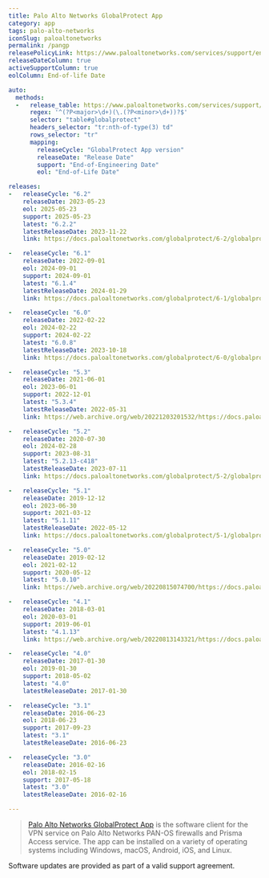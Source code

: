 ```yaml
---
title: Palo Alto Networks GlobalProtect App
category: app
tags: palo-alto-networks
iconSlug: paloaltonetworks
permalink: /pangp
releasePolicyLink: https://www.paloaltonetworks.com/services/support/end-of-life-announcements/end-of-life-summary
releaseDateColumn: true
activeSupportColumn: true
eolColumn: End-of-life Date

auto:
  methods:
  -   release_table: https://www.paloaltonetworks.com/services/support/end-of-life-announcements/end-of-life-summary
      regex: '^(?P<major>\d+)(\.(?P<minor>\d+))?$'
      selector: "table#globalprotect"
      headers_selector: "tr:nth-of-type(3) td"
      rows_selector: "tr"
      mapping:
        releaseCycle: "GlobalProtect App version"
        releaseDate: "Release Date"
        support: "End-of-Engineering Date"
        eol: "End-of-Life Date"

releases:
-   releaseCycle: "6.2"
    releaseDate: 2023-05-23
    eol: 2025-05-23
    support: 2025-05-23
    latest: "6.2.2"
    latestReleaseDate: 2023-11-22
    link: https://docs.paloaltonetworks.com/globalprotect/6-2/globalprotect-app-release-notes/globalprotect-addressed-issues

-   releaseCycle: "6.1"
    releaseDate: 2022-09-01
    eol: 2024-09-01
    support: 2024-09-01
    latest: "6.1.4"
    latestReleaseDate: 2024-01-29
    link: https://docs.paloaltonetworks.com/globalprotect/6-1/globalprotect-app-release-notes//globalprotect-addressed-issues

-   releaseCycle: "6.0"
    releaseDate: 2022-02-22
    eol: 2024-02-22
    support: 2024-02-22
    latest: "6.0.8"
    latestReleaseDate: 2023-10-18
    link: https://docs.paloaltonetworks.com/globalprotect/6-0/globalprotect-app-release-notes

-   releaseCycle: "5.3"
    releaseDate: 2021-06-01
    eol: 2023-06-01
    support: 2022-12-01
    latest: "5.3.4"
    latestReleaseDate: 2022-05-31
    link: https://web.archive.org/web/20221203201532/https://docs.paloaltonetworks.com/globalprotect/5-3/globalprotect-app-release-notes/gp-app-release-information

-   releaseCycle: "5.2"
    releaseDate: 2020-07-30
    eol: 2024-02-28
    support: 2023-08-31
    latest: "5.2.13-c418"
    latestReleaseDate: 2023-07-11
    link: https://docs.paloaltonetworks.com/globalprotect/5-2/globalprotect-app-release-notes/globalprotect-known-and-addressed-issues/globalprotect-addressed-issues

-   releaseCycle: "5.1"
    releaseDate: 2019-12-12
    eol: 2023-06-30
    support: 2021-03-12
    latest: "5.1.11"
    latestReleaseDate: 2022-05-12
    link: https://docs.paloaltonetworks.com/globalprotect/5-1/globalprotect-app-release-notes

-   releaseCycle: "5.0"
    releaseDate: 2019-02-12
    eol: 2021-02-12
    support: 2020-05-12
    latest: "5.0.10"
    link: https://web.archive.org/web/20220815074700/https://docs.paloaltonetworks.com/globalprotect/5-0/globalprotect-app-release-notes/gp-app-release-information/globalprotect-50-addressed-issues

-   releaseCycle: "4.1"
    releaseDate: 2018-03-01
    eol: 2020-03-01
    support: 2019-06-01
    latest: "4.1.13"
    link: https://web.archive.org/web/20220813143321/https://docs.paloaltonetworks.com/globalprotect/4-1/globalprotect-app-release-notes/gp-app-release-information/globalprotect-app-4113-addressed-issues

-   releaseCycle: "4.0"
    releaseDate: 2017-01-30
    eol: 2019-01-30
    support: 2018-05-02
    latest: "4.0"
    latestReleaseDate: 2017-01-30

-   releaseCycle: "3.1"
    releaseDate: 2016-06-23
    eol: 2018-06-23
    support: 2017-09-23
    latest: "3.1"
    latestReleaseDate: 2016-06-23

-   releaseCycle: "3.0"
    releaseDate: 2016-02-16
    eol: 2018-02-15
    support: 2017-05-18
    latest: "3.0"
    latestReleaseDate: 2016-02-16

---
```


> [Palo Alto Networks GlobalProtect App](https://docs.paloaltonetworks.com/globalprotect) is the
> software client for the VPN service on Palo Alto Networks PAN-OS firewalls and Prisma Access
> service. The app can be installed on a variety of operating systems including Windows, macOS,
> Android, iOS, and Linux.

Software updates are provided as part of a valid support agreement.
